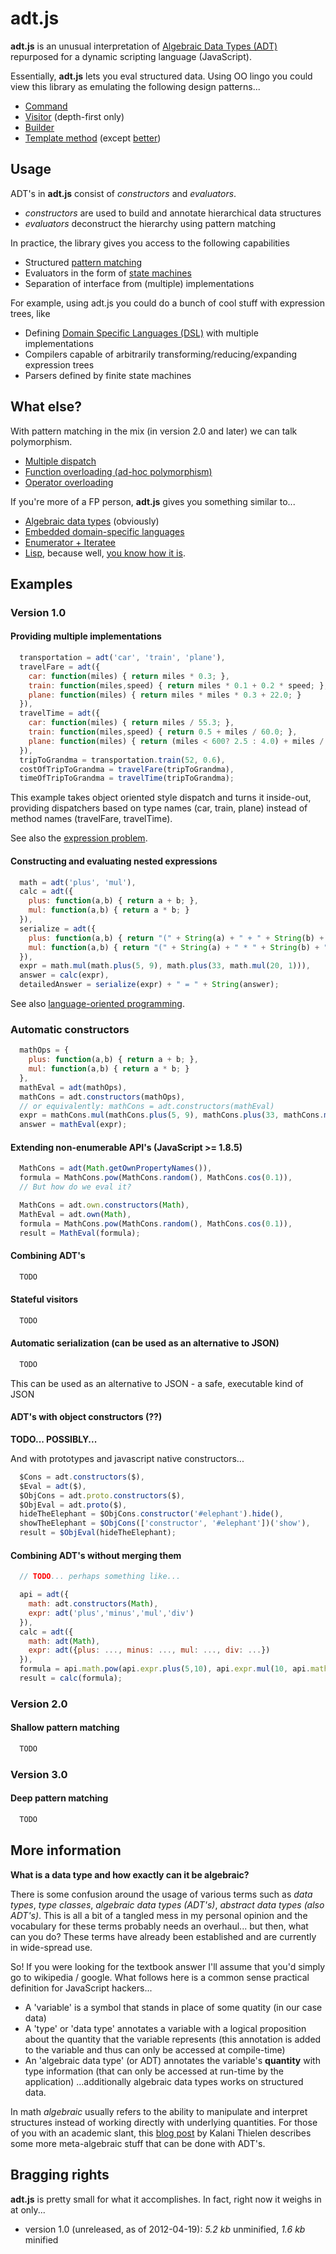 # adt.js

**adt.js** is an unusual interpretation of [Algebraic Data Types (ADT)](http://en.wikipedia.org/wiki/Algebraic_data_type) repurposed for a dynamic scripting language (JavaScript).

Essentially, **adt.js** lets you eval structured data. Using OO lingo you could view this library as emulating the following design patterns...

* [Command](http://en.wikipedia.org/wiki/Command_pattern)
* [Visitor](http://en.wikipedia.org/wiki/Visitor_pattern) (depth-first only)
* [Builder](http://en.wikipedia.org/wiki/Builder_pattern)
* [Template method](http://en.wikipedia.org/wiki/Template_method_pattern) (except [better](http://en.wikipedia.org/wiki/Domain-specific_language))

## Usage

ADT's in **adt.js** consist of *constructors* and *evaluators*.

* *constructors* are used to build and annotate hierarchical data structures
* *evaluators* deconstruct the hierarchy using pattern matching

In practice, the library gives you access to the following capabilities

* Structured [pattern matching](http://en.wikipedia.org/wiki/Pattern_matching)
* Evaluators in the form of [state machines](http://en.wikipedia.org/wiki/Finite-state_machine)
* Separation of interface from (multiple) implementations

For example, using adt.js you could do a bunch of cool stuff with expression trees, like

* Defining [Domain Specific Languages (DSL)](http://en.wikipedia.org/wiki/Domain-specific_language) with multiple implementations
* Compilers capable of arbitrarily transforming/reducing/expanding expression trees
* Parsers defined by finite state machines

## What else?

With pattern matching in the mix (in version 2.0 and later) we can talk polymorphism.

* [Multiple dispatch](http://en.wikipedia.org/wiki/Multiple_dispatch)
* [Function overloading (ad-hoc polymorphism)](http://en.wikipedia.org/wiki/Method_overloading)
* [Operator overloading](http://en.wikipedia.org/wiki/Operator_overloading)

If you're more of a FP person, **adt.js** gives you something similar to...

* [Algebraic data types](http://www.haskell.org/haskellwiki/Algebraic_data_type) (obviously)
* [Embedded domain-specific languages](http://en.wikipedia.org/wiki/Domain-specific_language)
* [Enumerator + Iteratee](http://www.haskell.org/haskellwiki/Enumerator_and_iteratee)
* [Lisp](http://en.wikipedia.org/wiki/Lisp_%28programming_language%29), because well, [you know how it is](http://en.wikipedia.org/wiki/Greenspun%27s_tenth_rule).

## Examples

### Version 1.0 

#### Providing multiple implementations

```javascript
  transportation = adt('car', 'train', 'plane'),
  travelFare = adt({
    car: function(miles) { return miles * 0.3; },
    train: function(miles,speed) { return miles * 0.1 + 0.2 * speed; },
    plane: function(miles) { return miles * miles * 0.3 + 22.0; }
  }),
  travelTime = adt({
    car: function(miles) { return miles / 55.3; },
    train: function(miles,speed) { return 0.5 + miles / 60.0; },
    plane: function(miles) { return (miles < 600? 2.5 : 4.0) + miles / 300.0; }
  }),
  tripToGrandma = transportation.train(52, 0.6),
  costOfTripToGrandma = travelFare(tripToGrandma),
  timeOfTripToGrandma = travelTime(tripToGrandma);
```

This example takes object oriented style dispatch and turns it inside-out, 
providing dispatchers based on type names (car, train, plane) instead of method
names (travelFare, travelTime).

See also the [expression problem](http://en.wikipedia.org/wiki/Expression_problem).

#### Constructing and evaluating nested expressions

```javascript
  math = adt('plus', 'mul'),
  calc = adt({
    plus: function(a,b) { return a + b; },
    mul: function(a,b) { return a * b; }
  }),
  serialize = adt({
    plus: function(a,b) { return "(" + String(a) + " + " + String(b) + ")"; },
    mul: function(a,b) { return "(" + String(a) + " * " + String(b) + ")"; }
  }),
  expr = math.mul(math.plus(5, 9), math.plus(33, math.mul(20, 1))),
  answer = calc(expr),
  detailedAnswer = serialize(expr) + " = " + String(answer);
```

See also [language-oriented programming](http://en.wikipedia.org/wiki/Language-oriented_programming).

### Automatic constructors

```javascript
  mathOps = {
    plus: function(a,b) { return a + b; },
    mul: function(a,b) { return a * b; }
  },
  mathEval = adt(mathOps),
  mathCons = adt.constructors(mathOps),
  // or equivalently: mathCons = adt.constructors(mathEval)
  expr = mathCons.mul(mathCons.plus(5, 9), mathCons.plus(33, mathCons.mul(20, 1))),
  answer = mathEval(expr);
```

#### Extending non-enumerable API's (JavaScript >= 1.8.5)

```javascript
  MathCons = adt(Math.getOwnPropertyNames()),
  formula = MathCons.pow(MathCons.random(), MathCons.cos(0.1)),
  // But how do we eval it?
```

```javascript
  MathCons = adt.own.constructors(Math),
  MathEval = adt.own(Math),
  formula = MathCons.pow(MathCons.random(), MathCons.cos(0.1)),
  result = MathEval(formula);
```

#### Combining ADT's

```javascript
  TODO
```

#### Stateful visitors

```javascript
  TODO
```

#### Automatic serialization (can be used as an alternative to JSON)

```javascript
  TODO
```

This can be used as an alternative to JSON - a safe, executable kind of JSON

#### ADT's with object constructors (??)

**TODO... POSSIBLY...**

And with prototypes and javascript native constructors...

```javascript
  $Cons = adt.constructors($),
  $Eval = adt($),
  $ObjCons = adt.proto.constructors($),
  $ObjEval = adt.proto($),
  hideTheElephant = $ObjCons.constructor('#elephant').hide(),
  showTheElephant = $ObjCons(['constructor', '#elephant'])('show'),
  result = $ObjEval(hideTheElephant);
```

#### Combining ADT's without merging them

```javascript
  // TODO... perhaps something like...

  api = adt({ 
    math: adt.constructors(Math), 
    expr: adt('plus','minus','mul','div') 
  }),
  calc = adt({ 
    math: adt(Math), 
    expr: adt({plus: ..., minus: ..., mul: ..., div: ...})
  }),
  formula = api.math.pow(api.expr.plus(5,10), api.expr.mul(10, api.math.cos(-0.3))),
  result = calc(formula);

```

### Version 2.0

#### Shallow pattern matching

```javascript
  TODO
```

### Version 3.0

#### Deep pattern matching

```javascript
  TODO
```

## More information

**What is a data type and how exactly can it be algebraic?**

There is some confusion around the usage of various terms such as *data types*, *type classes*, *algebraic data types (ADT's)*, *abstract data types (also ADT's)*.
This is all a bit of a tangled mess in my personal opinion and the vocabulary for these terms probably needs an overhaul... but then, what can you do? 
These terms have already been established and are currently in wide-spread use.

So! If you were looking for the textbook answer I'll assume that you'd simply go to wikipedia / google.
What follows here is a common sense practical definition for JavaScript hackers...

* A 'variable' is a symbol that stands in place of some quatity (in our case data)
* A 'type' or 'data type' annotates a variable with a logical proposition about the quantity that the variable represents (this annotation is added to the variable and thus can only be accessed at compile-time)
* An 'algebraic data type' (or ADT) annotates the variable's **quantity** with type information (that can only be accessed at run-time by the application)
  ...additionally algebraic data types works on structured data.

In math *algebraic* usually refers to the ability to manipulate and interpret structures instead of working directly with underlying quantities.
For those of you with an academic slant, this [blog post](http://blog.lab49.com/archives/3011) by Kalani Thielen describes some more meta-algebraic stuff that can be done with ADT's.

## Bragging rights

**adt.js** is pretty small for what it accomplishes. In fact, right now it weighs in at only...

* version 1.0 (unreleased, as of 2012-04-19): *5.2 kb* unminified, *1.6 kb* minified
